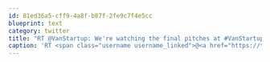 ```yaml
---
id: 81ed36a5-cff9-4a8f-b87f-2fe9c7f4e5cc
blueprint: text
category: twitter
title: "RT @VanStartup: We're watching the final pitches at #VanStartup. Tune-in: http://bit.ly/VanStartup"
caption: 'RT <span class="username username_linked">@<a href="https://twitter.com/VanStartup" title="Startup Weekend Van">VanStartup</a></span>: We''re watching the final pitches at <span class="hashtag hashtag_local">#<a href="http://tweettemp.darylchymko.ca/?tag=vanstartup">VanStartup</a>. Tune-in: http://bit.ly/VanStartup'
---
```

